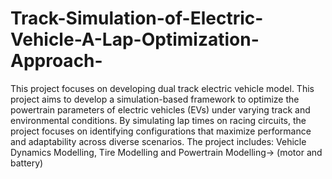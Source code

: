 # Track-Simulation-of-Electric-Vehicle-A-Lap-Optimization-Approach-
This project focuses on developing dual track electric vehicle model. 
This project aims to develop a simulation-based framework to optimize the powertrain parameters of electric vehicles (EVs) under varying track and environmental conditions. By simulating lap times on racing circuits, the project focuses on identifying configurations that maximize performance and adaptability across diverse scenarios.
The project includes:
Vehicle Dynamics Modelling, Tire Modelling and Powertrain Modelling-> (motor and battery)
